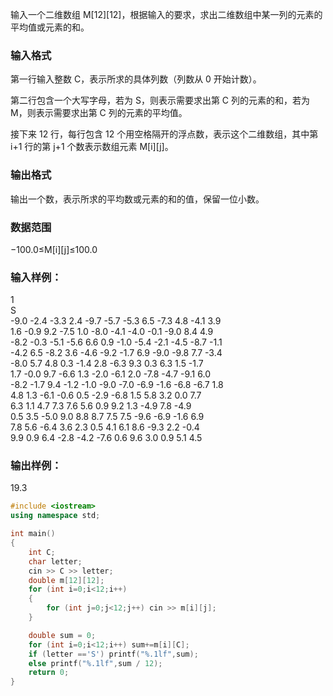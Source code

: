 输入一个二维数组 M[12][12]，根据输入的要求，求出二维数组中某一列的元素的平均值或元素的和。

### 输入格式
第一行输入整数 C，表示所求的具体列数（列数从 0 开始计数）。

第二行包含一个大写字母，若为 S，则表示需要求出第 C 列的元素的和，若为 M，则表示需要求出第 C 列的元素的平均值。

接下来 12 行，每行包含 12 个用空格隔开的浮点数，表示这个二维数组，其中第 i+1 行的第 j+1 个数表示数组元素 M[i][j]。

### 输出格式
输出一个数，表示所求的平均数或元素的和的值，保留一位小数。

### 数据范围
−100.0≤M[i][j]≤100.0
### 输入样例：
1  
S  
-9.0 -2.4 -3.3 2.4 -9.7 -5.7 -5.3 6.5 -7.3 4.8 -4.1 3.9  
1.6 -0.9 9.2 -7.5 1.0 -8.0 -4.1 -4.0 -0.1 -9.0 8.4 4.9  
-8.2 -0.3 -5.1 -5.6 6.6 0.9 -1.0 -5.4 -2.1 -4.5 -8.7 -1.1  
-4.2 6.5 -8.2 3.6 -4.6 -9.2 -1.7 6.9 -9.0 -9.8 7.7 -3.4  
-8.0 5.7 4.8 0.3 -1.4 2.8 -6.3 9.3 0.3 6.3 1.5 -1.7  
1.7 -0.0 9.7 -6.6 1.3 -2.0 -6.1 2.0 -7.8 -4.7 -9.1 6.0  
-8.2 -1.7 9.4 -1.2 -1.0 -9.0 -7.0 -6.9 -1.6 -6.8 -6.7 1.8  
4.8 1.3 -6.1 -0.6 0.5 -2.9 -6.8 1.5 5.8 3.2 0.0 7.7  
6.3 1.1 4.7 7.3 7.6 5.6 0.9 9.2 1.3 -4.9 7.8 -4.9  
0.5 3.5 -5.0 9.0 8.8 8.7 7.5 7.5 -9.6 -6.9 -1.6 6.9  
7.8 5.6 -6.4 3.6 2.3 0.5 4.1 6.1 8.6 -9.3 2.2 -0.4  
9.9 0.9 6.4 -2.8 -4.2 -7.6 0.6 9.6 3.0 0.9 5.1 4.5  
### 输出样例：
19.3

```c++
#include <iostream>
using namespace std;

int main()
{
    int C;
    char letter;
    cin >> C >> letter;
    double m[12][12];
    for (int i=0;i<12;i++)
    {
        for (int j=0;j<12;j++) cin >> m[i][j];
    }

    double sum = 0;
    for (int i=0;i<12;i++) sum+=m[i][C];
    if (letter =='S') printf("%.1lf",sum);
    else printf("%.1lf",sum / 12);
    return 0;
}
```

